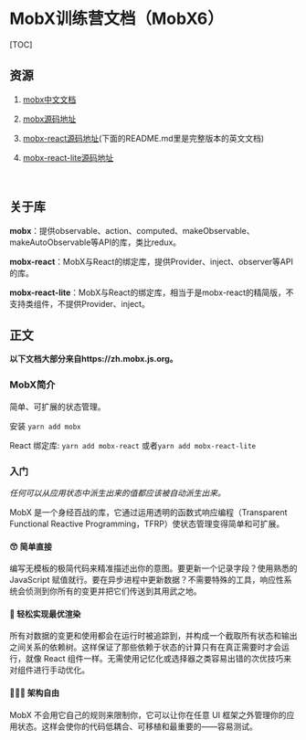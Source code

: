# MobX训练营文档（MobX6）

[TOC]

## 资源

1. [mobx中文文档](https://zh.mobx.js.org/README.html)

2. [mobx源码地址](https://github.com/mobxjs/mobx)

3. [mobx-react源码地址](https://github.com/mobxjs/mobx-react)(下面的README.md里是完整版本的英文文档)

4. [mobx-react-lite源码地址](https://github.com/mobxjs/mobx-react-lite)

   ​    

## 关于库

**mobx**：提供observable、action、computed、makeObservable、makeAutoObservable等API的库，类比redux。

**mobx-react**：MobX与React的绑定库，提供Provider、inject、observer等API的库。

**mobx-react-lite**：MobX与React的绑定库，相当于是mobx-react的精简版，不支持类组件，不提供Provider、inject。



## 正文

**以下文档大部分来自https://zh.mobx.js.org。**



### MobX简介

简单、可扩展的状态管理。

安装 `yarn add mobx `

React 绑定库: `yarn add mobx-react` 或者`yarn add mobx-react-lite`



### 入门

*任何可以从应用状态中派生出来的值都应该被自动派生出来。*

MobX 是一个身经百战的库，它通过运用透明的函数式响应编程（Transparent Functional Reactive Programming，TFRP）使状态管理变得简单和可扩展。

#### 😙 简单直接

编写无模板的极简代码来精准描述出你的意图。要更新一个记录字段？使用熟悉的 JavaScript 赋值就行。要在异步进程中更新数据？不需要特殊的工具，响应性系统会侦测到你所有的变更并把它们传送到其用武之地。

#### 🚅 轻松实现最优渲染

所有对数据的变更和使用都会在运行时被追踪到，并构成一个截取所有状态和输出之间关系的依赖树。这样保证了那些依赖于状态的计算只有在真正需要时才会运行，就像 React 组件一样。无需使用记忆化或选择器之类容易出错的次优技巧来对组件进行手动优化。

#### 🤹🏻‍♂️ 架构自由

MobX 不会用它自己的规则来限制你，它可以让你在任意 UI 框架之外管理你的应用状态。这样会使你的代码低耦合、可移植和最重要的——容易测试。

